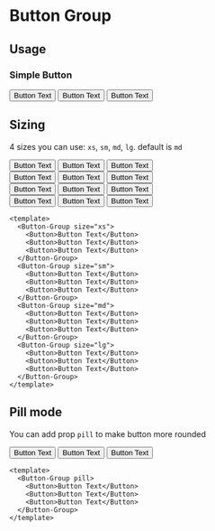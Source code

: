<script setup>
  import ButtonGroup from './ButtonGroup.vue'
  import Button from '../button/Button.vue'
</script>

# Button Group

## Usage

### Simple Button

<Button-Group>
  <Button>Button Text</Button>
  <Button>Button Text</Button>
  <Button>Button Text</Button>
</Button-Group>



## Sizing

4 sizes you can use: `xs`, `sm`, `md`, `lg`. default is `md`

<preview class="flex-col items-center gap-3">
  <div>
    <Button-Group size="xs">
      <Button>Button Text</Button>
      <Button>Button Text</Button>
      <Button>Button Text</Button>
    </Button-Group>
  </div>
  <div>
    <Button-Group size="sm">
      <Button>Button Text</Button>
      <Button>Button Text</Button>
      <Button>Button Text</Button>
    </Button-Group>
  </div>
  <div>
    <Button-Group size="md">
      <Button>Button Text</Button>
      <Button>Button Text</Button>
      <Button>Button Text</Button>
    </Button-Group>
  </div>
  <div>
    <Button-Group size="lg">
      <Button>Button Text</Button>
      <Button>Button Text</Button>
      <Button>Button Text</Button>
    </Button-Group>
  </div>
</preview>

```vue
<template>
  <Button-Group size="xs">
    <Button>Button Text</Button>
    <Button>Button Text</Button>
    <Button>Button Text</Button>
  </Button-Group>
  <Button-Group size="sm">
    <Button>Button Text</Button>
    <Button>Button Text</Button>
    <Button>Button Text</Button>
  </Button-Group>
  <Button-Group size="md">
    <Button>Button Text</Button>
    <Button>Button Text</Button>
    <Button>Button Text</Button>
  </Button-Group>
  <Button-Group size="lg">
    <Button>Button Text</Button>
    <Button>Button Text</Button>
    <Button>Button Text</Button>
  </Button-Group>
</template>
```
## Pill mode

You can add prop `pill` to make button more rounded

<preview class="flex-col items-center gap-3">
  <Button-Group pill>
    <Button>Button Text</Button>
    <Button>Button Text</Button>
    <Button>Button Text</Button>
  </Button-Group>
</preview>

```vue
<template>
  <Button-Group pill>
    <Button>Button Text</Button>
    <Button>Button Text</Button>
    <Button>Button Text</Button>
  </Button-Group>
</template>
```

